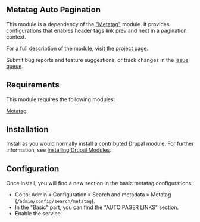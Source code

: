 ## Metatag Auto Pagination

This module is a dependency of the ["Metatag"](https://www.drupal.org/project/metatag) module.
It provides configurations that enables header tags link prev and next in a pagination context.

For a full description of the module, visit the
[project page](https://www.drupal.org/project/metatag_auto_pagination).

Submit bug reports and feature suggestions, or track changes in the
[issue queue](https://www.drupal.org/project/issues/metatag_auto_pagination).


## Requirements

This module requires the following modules:

[Metatag](https://www.drupal.org/project/metatag)


## Installation

Install as you would normally install a contributed Drupal module. For further
information, see
[Installing Drupal Modules](https://www.drupal.org/docs/extending-drupal/installing-drupal-modules).


## Configuration

Once install, you will find a new section in the basic metatag configurations:

- Go to: Admin » Configuration » Search and metadata » Metatag (```/admin/config/search/metatag```).
- In the "Basic" part, you can find the "AUTO PAGER LINKS" section.
- Enable the service.
